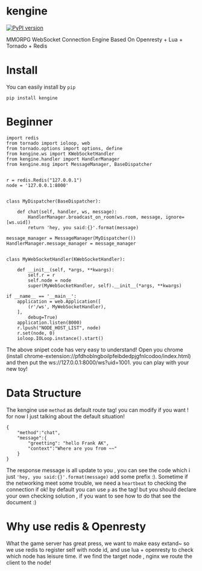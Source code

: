 # kengine

[![PyPI version](https://badge.fury.io/py/kengine.svg)](https://badge.fury.io/py/kengine)

MMORPG  WebSocket Connection Engine Based On Openresty + Lua + Tornado + Redis

Install
=====

You can easily install by `pip`

    pip install kengine


Beginner
======

	import redis
	from tornado import ioloop, web
	from tornado.options import options, define
	from kengine.ws import KWebSocketHandler
	from kengine.handler import HandlerManager
	from kengine.msg import MessageManager, BaseDispatcher


	r = redis.Redis("127.0.0.1")
	node = '127.0.0.1:8000'


	class MyDispatcher(BaseDispatcher):

	    def chat(self, handler, ws, message):
	    	HandlerManager.broadcast_on_room(ws.room, message, ignore=[ws.uid])
	        return 'hey, you said:{}'.format(message)

	message_manager = MessageManager(MyDispatcher())
	HandlerManager.message_manager = message_manager


	class MyWebSocketHandler(KWebSocketHandler):

	    def __init__(self, *args, **kwargs):
	        self.r = r
	        self.node = node
	        super(MyWebSocketHandler, self).__init__(*args, **kwargs)

	if __name__ == '__main__':
	    application = web.Application([
	        (r'/ws', MyWebSocketHandler),
	    ],
	        debug=True)
	    application.listen(8000)
	    r.lpush("NODE_HOST_LIST", node)
	    r.set(node, 0)
	    ioloop.IOLoop.instance().start()

The above snipet code has very easy to understand! Open you chrome (install chrome-extension://pfdhoblngboilpfeibdedpjgfnlcodoo/index.html) and then put the ws://127.0.0.1:8000/ws?uid=1001. you can play with your new toy!

Data Structure
=====

The kengine use `method` as default route tag! you can modify if you want ! for now
I just talking about the default situation!

	{
		"method":"chat",
		"message":{
			"greetting": "hello Frank AK",
			"context":"Where are you from ~~"
		}
	}

The response message is all update to you , you can see the code which i just `'hey, you said:{}'.format(message)` add some prefix :). Sometime if the networking
meet some trouble, we need a `heartbeat` to checking the connection if ok! by default you can use `p` as the tag! but you should declare your own checking solution , if you want to see how to do that see the document :)

Why use redis & Openresty
=====

What the game server has great press, we want to make easy extand~ so we use redis to register self with node id, and use lua + openresty to check which node has leisure time. if we find the target node , nginx we route the client to the node!
